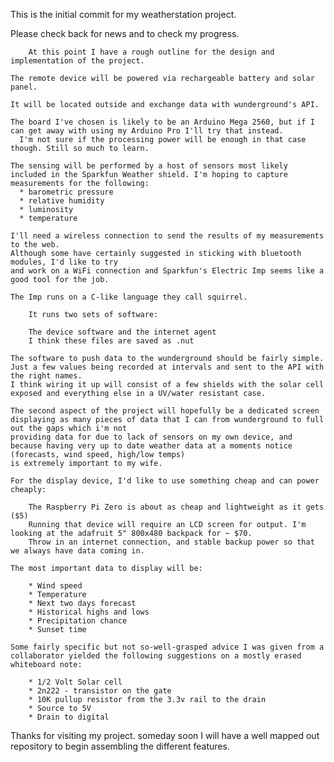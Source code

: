 This is the initial commit for my weatherstation project.

Please check back for news and to check my progress.


		At this point I have a rough outline for the design and implementation of the project.

	The remote device will be powered via rechargeable battery and solar panel.

	It will be located outside and exchange data with wunderground's API.

	The board I've chosen is likely to be an Arduino Mega 2560, but if I can get away with using my Arduino Pro I'll try that instead.
	  I'm not sure if the processing power will be enough in that case though. Still so much to learn.

	The sensing will be performed by a host of sensors most likely included in the Sparkfun Weather shield. I'm hoping to capture measurements for the following:
	  * barometric pressure
	  * relative humidity
	  * luminosity
	  * temperature

	I'll need a wireless connection to send the results of my measurements to the web.
	Although some have certainly suggested in sticking with bluetooth modules, I'd like to try
	and work on a WiFi connection and Sparkfun's Electric Imp seems like a good tool for the job.

	The Imp runs on a C-like language they call squirrel.

		It runs two sets of software:

		The device software and the internet agent
		I think these files are saved as .nut

	The software to push data to the wunderground should be fairly simple. Just a few values being recorded at intervals and sent to the API with the right names.
	I think wiring it up will consist of a few shields with the solar cell exposed and everything else in a UV/water resistant case.

	The second aspect of the project will hopefully be a dedicated screen displaying as many pieces of data that I can from wunderground to full out the gaps which i'm not
	providing data for due to lack of sensors on my own device, and because having very up to date weather data at a moments notice (forecasts, wind speed, high/low temps)
	is extremely important to my wife.

	For the display device, I'd like to use something cheap and can power cheaply:

		The Raspberry Pi Zero is about as cheap and lightweight as it gets ($5)
	 	Running that device will require an LCD screen for output. I'm looking at the adafruit 5" 800x480 backpack for ~ $70.
		Throw in an internet connection, and stable backup power so that we always have data coming in.

	The most important data to display will be:

		* Wind speed
		* Temperature
		* Next two days forecast
		* Historical highs and lows
		* Precipitation chance
		* Sunset time

	Some fairly specific but not so-well-grasped advice I was given from a collaborator yielded the following suggestions on a mostly erased whiteboard note:

		* 1/2 Volt Solar cell
		* 2n222 - transistor on the gate
		* 10K pullup resistor from the 3.3v rail to the drain
		* Source to 5V
		* Drain to digital

Thanks for visiting my project. someday soon I will have a well mapped out repository to begin assembling the different features.
